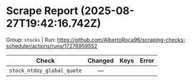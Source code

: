 # Scrape Report (2025-08-27T19:42:16.742Z)

Group: `stocks`  |  Run: https://github.com/AlbertoRoca96/scraping-checks-scheduler/actions/runs/17276959552

| Check | Changed | Keys | Error |
|---|:---:|:--|:--|
| `stock_ntdoy_global_quote` | — |  |  |
